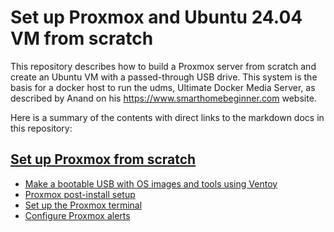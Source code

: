 # Set up Proxmox and Ubuntu 24.04 VM from scratch
This repository describes how to build a Proxmox server from scratch and create an Ubuntu VM with a passed-through USB drive. This system is the basis for a docker host to run the udms, Ultimate Docker Media Server, as described by Anand on his https://www.smarthomebeginner.com website.

Here is a summary of the contents with direct links to the markdown docs in this repository:

## [Set up Proxmox from scratch](1%20-%20Proxmox%20Setup.md)
  - [Make a bootable USB with OS images and tools using Ventoy](1%20-%20Proxmox%20Setup.md/#make-a-bootable-usb-with-os-images-and-tools-using-ventoy)
  - [Proxmox post-install setup](1%20-%20Proxmox%20Setup.md/#proxmox-post-install-setup)
  - [Set up the Proxmox terminal](1%20-%20Proxmox%20Setup.md/#set-up-the-proxmox-terminal)
  - [Configure Proxmox alerts](https://github.com/kurtshuler/proxmox-ubuntu-server/blob/main/1%20-%20Proxmox%20Setup.md/#configure-proxmox-alerts)
